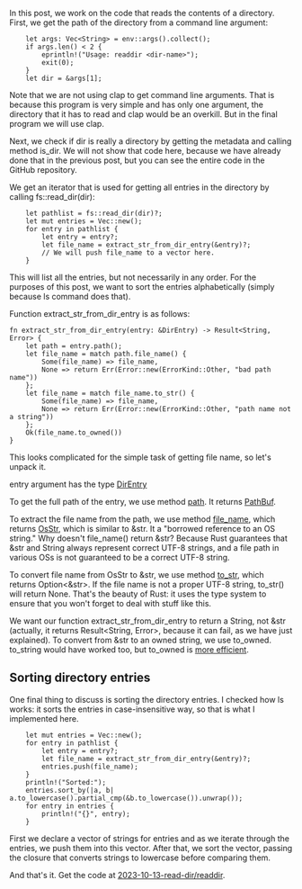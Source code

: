 In this post, we work on the code that reads the contents of a directory.
First, we get the path of the directory from a command line argument:

```
    let args: Vec<String> = env::args().collect();
    if args.len() < 2 {
        eprintln!("Usage: readdir <dir-name>");
        exit(0);
    }
    let dir = &args[1];
```

Note that we are not using clap to get command line arguments. That is
because this program is very simple and has only one argument, the
directory that it has to read and clap would be an overkill. But in the
final program we will use clap.

Next, we check if dir is really a directory by getting the metadata and
calling method is_dir. We will not show that code here, because we have
already done that in the previous post, but you can see the entire code
in the GitHub repository.

We get an iterator that is used for getting all entries in the directory
by calling fs::read_dir(dir):

```
    let pathlist = fs::read_dir(dir)?;
    let mut entries = Vec::new();
    for entry in pathlist {
        let entry = entry?;
        let file_name = extract_str_from_dir_entry(&entry)?;
        // We will push file_name to a vector here.
    }
```

This will list all the entries, but not necessarily in any order. For the
purposes of this post, we want to sort the entries alphabetically (simply
because ls command does that).

Function extract_str_from_dir_entry is as follows:

```
fn extract_str_from_dir_entry(entry: &DirEntry) -> Result<String, Error> {
    let path = entry.path();
    let file_name = match path.file_name() {
        Some(file_name) => file_name,
        None => return Err(Error::new(ErrorKind::Other, "bad path name"))
    };
    let file_name = match file_name.to_str() {
        Some(file_name) => file_name,
        None => return Err(Error::new(ErrorKind::Other, "path name not a string"))
    };
    Ok(file_name.to_owned())
}
```

This looks complicated for the simple task of getting file name, so let's
unpack it.

entry argument has the type
[DirEntry](https://doc.rust-lang.org/std/fs/struct.DirEntry.html)

To get the full path of the entry, we use method
[path](https://doc.rust-lang.org/std/fs/struct.DirEntry.html#method.path).
It returns
[PathBuf](https://doc.rust-lang.org/std/path/struct.PathBuf.html).

To extract the file name from the path, we use method
[file_name](https://doc.rust-lang.org/std/path/struct.PathBuf.html#method.file_name),
which returns
[OsStr](https://doc.rust-lang.org/std/ffi/struct.OsStr.html), which is similar
to &str. It a "borrowed reference to an OS string." Why doesn't file_name() return
&str? Because Rust guarantees that &str and String always represent correct
UTF-8 strings, and a file path in various OSs is not guaranteed to be a correct
UTF-8 string.

To convert file name from OsStr to &str, we use method
[to_str](https://doc.rust-lang.org/std/ffi/struct.OsStr.html#method.to_str), which
returns Option<&str>. If the file name is not a proper UTF-8 string, to_str() will
return None. That's the beauty of Rust: it uses the type system to ensure that
you won't forget to deal with stuff like this.

We want our function extract_str_from_dir_entry to return a String, not &str
(actually, it returns Result<String, Error>, because it can fail, as we have
just explained). To convert from &str to an owned string, we use to_owned.
to_string would have worked too, but to_owned is
[more efficient](https://users.rust-lang.org/t/to-string-vs-to-owned-for-string-literals/1441).

## Sorting directory entries

One final thing to discuss is sorting the directory entries. I checked how ls
works: it sorts the entries in case-insensitive way, so that is what I
implemented here.

```
    let mut entries = Vec::new();
    for entry in pathlist {
        let entry = entry?;
        let file_name = extract_str_from_dir_entry(&entry)?;
        entries.push(file_name);
    }
    println!("Sorted:");
    entries.sort_by(|a, b| a.to_lowercase().partial_cmp(&b.to_lowercase()).unwrap());
    for entry in entries {
        println!("{}", entry);
    }
```

First we declare a vector of strings for entries and as we iterate through the
entries, we push them into this vector. After that, we sort the vector, passing
the closure that converts strings to lowercase before comparing them.

And that's it. Get the code at
[2023-10-13-read-dir/readdir](https://github.com/ajanicij/hashnode-code/tree/master/2023-10-13-read-dir/readdir).
